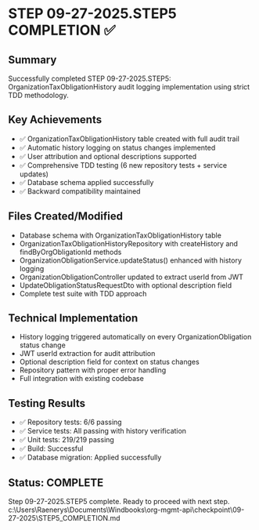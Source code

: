 # STEP 09-27-2025.STEP5 COMPLETION ✅

## Summary
Successfully completed STEP 09-27-2025.STEP5: OrganizationTaxObligationHistory audit logging implementation using strict TDD methodology.

## Key Achievements
- ✅ OrganizationTaxObligationHistory table created with full audit trail
- ✅ Automatic history logging on status changes implemented
- ✅ User attribution and optional descriptions supported
- ✅ Comprehensive TDD testing (6 new repository tests + service updates)
- ✅ Database schema applied successfully
- ✅ Backward compatibility maintained

## Files Created/Modified
- Database schema with OrganizationTaxObligationHistory table
- OrganizationTaxObligationHistoryRepository with createHistory and findByOrgObligationId methods
- OrganizationObligationService.updateStatus() enhanced with history logging
- OrganizationObligationController updated to extract userId from JWT
- UpdateObligationStatusRequestDto with optional description field
- Complete test suite with TDD approach

## Technical Implementation
- History logging triggered automatically on every OrganizationObligation status change
- JWT userId extraction for audit attribution
- Optional description field for context on status changes
- Repository pattern with proper error handling
- Full integration with existing codebase

## Testing Results
- ✅ Repository tests: 6/6 passing
- ✅ Service tests: All passing with history verification
- ✅ Unit tests: 219/219 passing
- ✅ Build: Successful
- ✅ Database migration: Applied successfully

## Status: COMPLETE
Step 09-27-2025.STEP5 complete. Ready to proceed with next step.</content>
<parameter name="filePath">c:\Users\Raenerys\Documents\Windbooks\org-mgmt-api\checkpoint\09-27-2025\STEP5_COMPLETION.md
